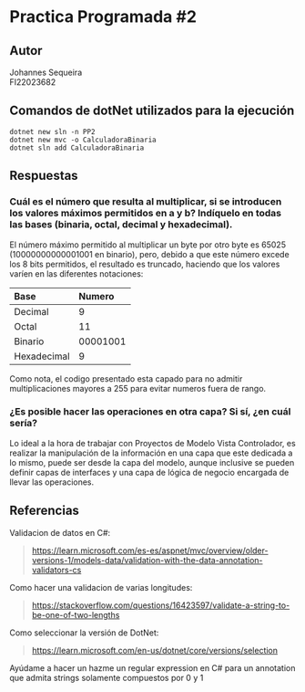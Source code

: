 # Practica Programada #2

## Autor
Johannes Sequeira <br />
FI22023682

## Comandos de dotNet utilizados para la ejecución

```
dotnet new sln -n PP2
dotnet new mvc -o CalculadoraBinaria
dotnet sln add CalculadoraBinaria
```

## Respuestas

### Cuál es el número que resulta al multiplicar, si se introducen los valores máximos permitidos en a y b? Indíquelo en todas las bases (binaria, octal, decimal y hexadecimal).
El número máximo permitido al multiplicar un byte por otro byte es 65025 (10000000000001001 en binario), pero, debido a que este número excede los 8 bits permitidos, el resultado es truncado, haciendo que los valores varíen en las diferentes notaciones:

| Base                 | Numero         |
| :------------------- | :------------- |
| Decimal              |    9           |
| Octal                |    11          |
| Binario              |    00001001    |
| Hexadecimal          |    9           |

Como nota, el codigo presentado esta capado para no admitir multiplicaciones mayores a 255 para evitar numeros fuera de rango.

### ¿Es posible hacer las operaciones en otra capa? Si sí, ¿en cuál sería?
Lo ideal a la hora de trabajar con Proyectos de Modelo Vista Controlador, es realizar la manipulación de la información en una capa que este dedicada a lo mismo, puede ser desde la capa del modelo, aunque inclusive se pueden definir capas de interfaces y una capa de lógica de negocio encargada de llevar las operaciones.

## Referencias

Validacion de datos en C#:
> https://learn.microsoft.com/es-es/aspnet/mvc/overview/older-versions-1/models-data/validation-with-the-data-annotation-validators-cs


Como hacer una validacion de varias longitudes:
> https://stackoverflow.com/questions/16423597/validate-a-string-to-be-one-of-two-lengths

Como seleccionar la versión de DotNet:
> https://learn.microsoft.com/en-us/dotnet/core/versions/selection

Ayúdame a hacer un hazme un regular expression en C# para un annotation que admita strings solamente compuestos por 0 y 1
